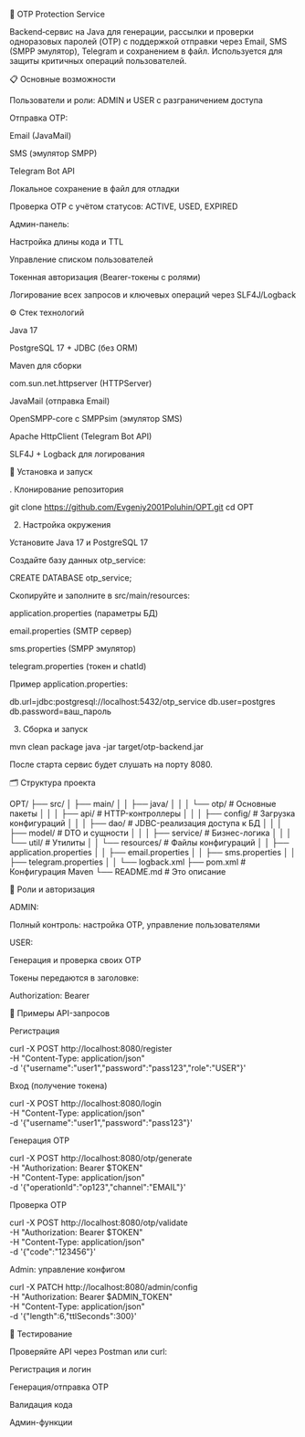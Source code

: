 🔐 OTP Protection Service

Backend‑сервис на Java для генерации, рассылки и проверки одноразовых паролей (OTP) с поддержкой отправки через Email, SMS (SMPP эмулятор), Telegram и сохранением в файл. Используется для защиты критичных операций пользователей.

📋 Основные возможности

Пользователи и роли: ADMIN и USER с разграничением доступа

Отправка OTP:

Email (JavaMail)

SMS (эмулятор SMPP)

Telegram Bot API

Локальное сохранение в файл для отладки

Проверка OTP с учётом статусов: ACTIVE, USED, EXPIRED

Админ-панель:

Настройка длины кода и TTL

Управление списком пользователей

Токенная авторизация (Bearer-токены с ролями)

Логирование всех запросов и ключевых операций через SLF4J/Logback

⚙️ Стек технологий

Java 17

PostgreSQL 17 + JDBC (без ORM)

Maven для сборки

com.sun.net.httpserver (HTTPServer)

JavaMail (отправка Email)

OpenSMPP-core с SMPPsim (эмулятор SMS)

Apache HttpClient (Telegram Bot API)

SLF4J + Logback для логирования

🚀 Установка и запуск

. Клонирование репозитория

git clone https://github.com/Evgeniy2001Poluhin/OPT.git
cd OPT

2. Настройка окружения

Установите Java 17 и PostgreSQL 17

Создайте базу данных otp_service:

CREATE DATABASE otp_service;

Скопируйте и заполните в src/main/resources:

application.properties (параметры БД)

email.properties (SMTP сервер)

sms.properties (SMPP эмулятор)

telegram.properties (токен и chatId)

Пример application.properties:

db.url=jdbc:postgresql://localhost:5432/otp_service
db.user=postgres
db.password=ваш_пароль

3. Сборка и запуск

mvn clean package
java -jar target/otp-backend.jar

После старта сервис будет слушать на порту 8080.

🗂 Структура проекта

OPT/
├── src/
│   ├── main/
│   │   ├── java/
│   │   │   └── otp/            # Основные пакеты
│   │   │       ├── api/        # HTTP-контроллеры
│   │   │       ├── config/     # Загрузка конфигураций
│   │   │       ├── dao/        # JDBC-реализация доступа к БД
│   │   │       ├── model/      # DTO и сущности
│   │   │       ├── service/    # Бизнес-логика
│   │   │       └── util/       # Утилиты
│   │   └── resources/         # Файлы конфигураций
│   │       ├── application.properties
│   │       ├── email.properties
│   │       ├── sms.properties
│   │       ├── telegram.properties
│   │       └── logback.xml
├── pom.xml                    # Конфигурация Maven
└── README.md                  # Это описание

🔑 Роли и авторизация

ADMIN:

Полный контроль: настройка OTP, управление пользователями

USER:

Генерация и проверка своих OTP

Токены передаются в заголовке:

Authorization: Bearer <token>

📖 Примеры API-запросов

Регистрация

curl -X POST http://localhost:8080/register \
  -H "Content-Type: application/json" \
  -d '{"username":"user1","password":"pass123","role":"USER"}'

Вход (получение токена)

curl -X POST http://localhost:8080/login \
  -H "Content-Type: application/json" \
  -d '{"username":"user1","password":"pass123"}'

Генерация OTP

curl -X POST http://localhost:8080/otp/generate \
  -H "Authorization: Bearer $TOKEN" \
  -H "Content-Type: application/json" \
  -d '{"operationId":"op123","channel":"EMAIL"}'

Проверка OTP

curl -X POST http://localhost:8080/otp/validate \
  -H "Authorization: Bearer $TOKEN" \
  -H "Content-Type: application/json" \
  -d '{"code":"123456"}'

Admin: управление конфигом

curl -X PATCH http://localhost:8080/admin/config \
  -H "Authorization: Bearer $ADMIN_TOKEN" \
  -H "Content-Type: application/json" \
  -d '{"length":6,"ttlSeconds":300}'

🧪 Тестирование

Проверяйте API через Postman или curl:

Регистрация и логин

Генерация/отправка OTP

Валидация кода

Админ-функции
